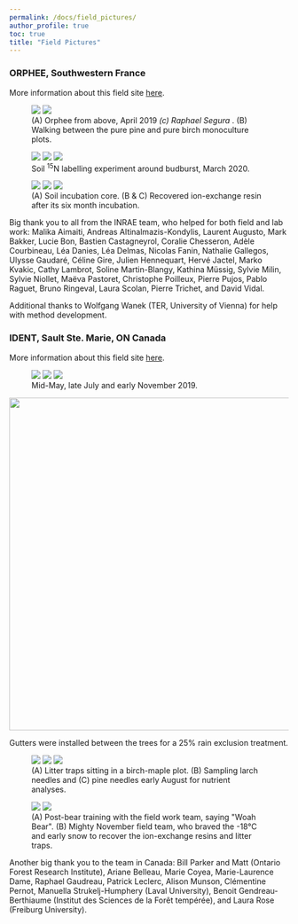 ```yaml
---
permalink: /docs/field_pictures/
author_profile: true
toc: true
title: "Field Pictures"
---
```


### ORPHEE, Southwestern France
More information about this field site [here](https://sites.google.com/view/orpheeexperiment/home). 
<br>

<figure class="half">
	<a height="400" href="/img/orphee_above.jpg"><img src="/img/orphee_above.jpg"></a>
	<a height="400" href="/img/orphee_laurent.jpg"><img src="/img/orphee_laurent.jpg"></a>
	<figcaption> (A) Orphee from above, April 2019 <i>(c) Raphael Segura </i>. (B) Walking between the pure pine and pure birch monoculture plots. </figcaption>
</figure>   

<figure class="third">
	<a height="400" href="/img/orphee_label_prep.jpg"><img src="/img/orphee_label_prep.jpg"></a>
    <a height="400" href="/img/orphee_label.jpg"><img src="/img/orphee_label.jpg"></a>
    <a height="400" href="/img/orphee_leaves_T1.jpg"><img src="/img/orphee_leaves_T1.jpg"></a>
    <figcaption> Soil <sup>15</sup>N labelling experiment around budburst, March 2020. </figcaption>
</figure>   

<figure class="third">
	<a height="400" href="/img/orphee_raison_core.jpg"><img src="/img/orphee_raison_core.jpg"></a>
    <a height="400" href="/img/orphee_me_resine.png"><img src="/img/orphee_me_resine.png"></a>
    <a height="400" href="/img/orphee_resine.png"><img src="/img/orphee_resine.png"></a>
    <figcaption> (A) Soil incubation core. (B & C) Recovered ion-exchange resin after its six month incubation. </figcaption>
</figure>   

Big thank you to all from the INRAE team, who helped for both field and lab work: Malika Aimaiti, Andreas Altinalmazis-Kondylis, Laurent Augusto, Mark Bakker, Lucie Bon, Bastien Castagneyrol, Coralie Chesseron, Adèle Courbineau, Léa Danies, Léa Delmas, Nicolas Fanin, Nathalie Gallegos, Ulysse Gaudaré, Céline Gire, Julien Hennequart, Hervé Jactel, Marko Kvakic, Cathy Lambrot, Soline Martin-Blangy, Kathina Müssig, Sylvie Milin, Sylvie Niollet, Maëva Pastoret, Christophe Poilleux, Pierre Pujos, Pablo Raguet, Bruno Ringeval, Laura Scolan, Pierre Trichet, and David Vidal. 

Additional thanks to Wolfgang Wanek (TER, University of Vienna) for help with method development. 


### IDENT, Sault Ste. Marie, ON Canada 
More information about this field site [here](http://www.treedivnet.ugent.be/ExpIDENT.html).
<br>

<figure class="third">
	<a height="400" href="/img/ssm_may.jpg"><img src="/img/ssm_may.jpg"></a>
    <a height="400" href="/img/ssm_july.jpg"><img src="/img/ssm_july.jpg"></a>
    <a height="400" href="/img/ssm_nov.jpg"><img src="/img/ssm_nov.jpg"></a>
    <figcaption> Mid-May, late July and early November 2019. </figcaption>
</figure>   

<p align="center">
  <img width="600" src="/img/IDENT.png">
  <figcaption> Gutters were installed between the trees for a 25% rain exclusion treatment. </figcaption>
</p>

<figure class="third">
	<a height="400" href="/img/july_traps.jpg"><img src="/img/july_traps.jpg"></a>
    <a height="400" href="/img/july_alison.jpg"><img src="/img/july_alison.jpg"></a>
    <a height="400" href="/img/july_me.jpg"><img src="/img/july_me.jpg"></a>
    <figcaption> (A) Litter traps sitting in a birch-maple plot. (B) Sampling larch needles and (C) pine needles early August for nutrient analyses. </figcaption>
</figure>   

<figure class="half">
	<a height="400" href="/img/ssm_team_may.jpg"><img src="/img/ssm_team_may.jpg"></a>
    <a height="400" href="/img/ssm_team_nov.jpg"><img src="/img/ssm_team_nov.jpg"></a>
    <figcaption> (A) Post-bear training with the field work team, saying "Woah Bear". (B) Mighty November field team, who braved the -18°C and early snow to recover the ion-exchange resins and litter traps. </figcaption>
</figure>  

Another big thank you to the team in Canada: Bill Parker and Matt (Ontario Forest Research Institute), Ariane Belleau, Marie Coyea, Marie-Laurence Dame, Raphael Gaudreau, Patrick Leclerc, Alison Munson, Clémentine Pernot, Manuella Strukelj-Humphery (Laval University), Benoit Gendreau-Berthiaume (Institut des Sciences de la Forêt tempérée), and Laura Rose (Freiburg University). 

